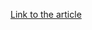 [Link to the article](https://securityaffairs.com/181584/security/china-linked-silk-typhoon-targeted-diplomats-by-hijacking-web-traffic.html)
